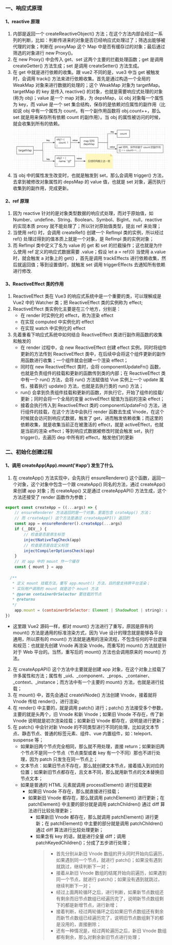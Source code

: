 ### 一、响应式原理

#### 1、reactive 原理
1. 内部是返回一个 createReactiveObject() 方法；在这个方法内部会经过一系列的判断，比如：判断传进来的对象是否已经响应式处理过了；筛选出能够被代理的对象；判断在 proxyMap 这个 Map 中是否有缓存过的对象；最后通过筛选的对象进行 new Proxy()。
2. 在 new Proxy() 中会传入 get、set 这两个主要的拦截处理函数；get 是调用 createGetter() 方法生成；set 是调用 createSetter() 方法生成。
3. 在 get 中就是进行依赖的收集。跟 vue2 不同的是，vue3 中当 get 被触发时，会调用 track() 方法来进行依赖收集。首先是通过构造一个全局的 WeakMap 对象来进行数据的处理的；这个 WeakMap 对象为 targetMap。targetMap 的 key 是传入 reactive() 的对象，也就是需要响应式处理的对象(称为 obj)；value 是一个 map 对象，为 depsMap，以 obj 对象每一个属性为 key，而 value 是一个 set 集合结构，保存的是依赖对应属性的副作用（比如说 obj 中有一个属性为 count，有一个副作用函数将 obj.count++，那么 set 就是用来保存所有依赖 count 的副作用）。当 obj 的属性被访问的时候，就会收集到所有的依赖。
![](./image/image3.png)
4. 当 obj 中的属性发生改变时，也就是触发到 set，那么会调用 trigger() 方法，去拿到被修改对象属性的 depsMap 的 value 值，也就是 set 对象，遍历执行收集到的副作用，完成更新。
#### 2、ref 原理
1. 因为 reactive 针对的是对象类型数据的响应式处理，而对于原始值，如 Number、undefine、String、Boolean、Symbol、BigInt、null，reactive 的实现本质 proxy 就不能处理了；所以针对原始值类型，提出 ref 来处理；
2. 当使用 ref() 时，会调用 createRef() 创建一个 RefImpl 类的实例，所以经过 ref() 处理过得到的值本质上就是一个对象，是 RefImpl 类的实例对象；
3. 而 RefImpl 类中定义了名为 value 的 get 和 set 的拦截操作；这也就是为什么使用 ref 定义的响应式数据需要 .value；假设 let a = ref(0) 当使用 a.value 时，就会触发 a 对象上的 get() ，首先是调用 trackEffects 进行依赖收集，然后就返回值；等到设置值时，就触发 set 调用 triggerEffects 去通知所有依赖进行修改.
#### 3、ReactiveEffect 类的作用
1. ReactiveEffect 类在 Vue3 的响应式系统中是一个重要的类，可以理解成是 Vue2 中的 Watcher 类；把 ReactiveEffect 类的实例称为 effect;
2. ReactiveEffect 类实例化主要是在三个地方，分别是：
    *   在 render 时实例化的 effect，称为渲染 effect
    *   在实现 computed 中实例化的 effect
    *   在实现 watch 中实例化的 effect
3. 先着重看下响应式系统中如何结合 ReactiveEffect 类进行副作用函数的收集和触发的
    *   在 render 过程中，会 new ReactiveEffect 创建 effect 实例，同时将组件更新的方法传到 ReactiveEffect 类中，在后续中会将这个组件更新的副作用函数进行收集；一个组件就会创建一个渲染 effect；
    *   同时在 new ReactiveEffect 类时，会将 componentUpdateFn() 函数，也就是负责组件的挂载和更新的函数传到类的内部；在 ReactiveEffect 类中有一个 run() 方法，会将 run() 方法赋值给 Vue 实例上一个 update 属性，接着执行 update() 方法，也就是去执行类的 run() 方法；
    *   run() 会拿到负责组件挂载和更新的函数，并执行它，开始了组件的挂载/更新；同时会将一个全局的变量 activeEffect 赋值为当前的渲染 effect；
    *   接着会执行传入到 ReactiveEffect 类的 componentUpdateFn() 方法，进行组件的挂载，在这个方法中会执行 render 函数去生成 Vnode，在这个时候就会访问到响应式数据，触发了 get，进而触发依赖收集；而这里的依赖收集，就是收集当前正在被激活的 effect，就是 activeEffect，也就是当前的渲染 effect；等到响应式数据被修改时就会触发 set，执行 trigger()，去遍历 dep 中所有的 effect，触发他们的更新
### 二、初始化创建过程

#### 1、调用 createApp(App).mount('#app') 发生了什么
1. 在 createApp() 方法实现中，会先执行 ensureRenderer() 这个函数，返回一个对象，这个对象中包含一个跟 createApp() 同名的方法，通过 createApp() 来创建 app 对象；而 createApp() 又是通过 createAppAPI() 方法生成，这个方法还接受了 render 函数作为参数；
```javascript
export const createApp = ((...args) => {
    // ensureRenderer 方法返回的是一个对象，里面包含 crateApp() 方法；
    // 而 createApp() 这个方法是通过 createAppAPI() 返回的
    const app = ensureRenderer().createApp(...args)
    if (__DEV__) {
        // 检查是否是原生标签
        injectNativeTagCheck(app)
        // 检查是否是自定义标签
        injectCompilerOptionsCheck(app)
    }
    // 对 app 中的 mount 作一个缓存
    const { mount } = app

  /**
   * 定义 mount 挂载方法，重写 app.mount() 方法，目的是支持跨平台渲染；
   * 实际用户调用的 mount 就是这个 mount 方法
   * @param containerOrSelector 要挂载的节点
   * @returns 
   */
    app.mount = (containerOrSelector: Element | ShadowRoot | string): any => {}
})
```
* 这里跟 Vue2 源码一样，都对 mount() 方法进行了重写，原因是原有的 mount() 方法是通用的标准渲染方式，因为 Vue 设计的理念就是能够各平台通用，所以原有的 mount() 方法就是通用的渲染流程，不包含任何的平台逻辑和规范：也就是先创建 Vnode 再渲染 Vnode。而重写的 mount() 方法就是针对于 Web 平台的。当然，重写后的 mount() 方法也会调用原来的 mount() 方法。 
2. 在 createAppAPI() 这个方法中主要就是创建 app 对象，在这个对象上挂载了许多属性和方法；属性有 _uid、_component、_props、_container、_context、_instance；而方法中有一个主要的 mount() 方法，也就是进行挂载；
3. 在 mount() 中，首先会通过 createVNode() 方法创建 Vnode，接着就将 Vnode 传给 render()，进行渲染;
4. 在 render() 中主要的，就是调用 patch() 进行；patch() 方法接受多个参数，主要的就是头两个，旧 Vnode 和新 Vnode；如果旧 Vnode 不存在，传了新 Vnode 说明就是初次渲染挂载；如果新旧 Vnode 都存在，说明是进行更新；
5. 在 patch() 中会针对新 Vnode 的不同类型进行不同的处理，比如说文本节点、静态节点、普通的标签元素、组件、vue 内置组件，如：teleport、suspense 等；
    *   如果新旧两个节点完全相同，那么就不用处理，直接 return；如果新旧两个节点不是同一个节点（节点类型或者 key 有一个不同）那也不进行处理，因为 patch 只发生在同一节点上；
    *   文本节点：如果旧节点不存在，那么就创建文本节点，接着插入到对应的位置；如果新旧节点都存在，且文本不同，那么就用新节点的文本替换旧节点文本；
    *   如果是普通的 HTML 元素就调用 processElement() 进行挂载更新
        * 如果旧 Vnode 不存在，那么就直接进行挂载；
        * 如果新旧 Vnode 都存在，那么就调用 patchElement() 进行更新；在 patchElement() 中主要的部分就是调用 patchChildren() 通过 diff 算法进行比较处理更新；
            * 如果新旧 Vnode 都存在，那么就调用 patchElement() 进行更新；在 patchElement() 中主要的部分就是调用 patchChildren() 通过 diff 算法进行比较处理更新；
            * 如果含有 key 的话，就是进行全量 diff；调用 patchKeyedChildren()；分成了五步进行处理；
              > * 首先分别从新旧 Vnode 数组的开头同时开始向后遍历，如果遇到同一个节点，就进行 patch()；如果没有遇到就跳过，继续判断下一对；
              > * 接着从新旧 Vnode 数组的结尾开始向前遍历，如果遇到同一个节点，就进行 patch()；如果没有遇到就跳过，继续判断下一对；
              > * 经过上面两轮循环之后，进行判断，如果新节点数组还有剩余而旧节点数组已经遍历完了，说明新节点数组剩下的都是新增节点，进行新增；
              > * 接着判断，经过两轮循环之后如果旧节点数组还有剩余而新节点数组已经遍历完了，说明旧节点数组剩下的都是没用的，直接删除；
              > * 还有一种情况是，经过两轮遍历之后，新旧 Vnode 数组都有剩余，那么对剩余新旧节点进行处理；